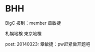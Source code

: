 ﻿BHH
===

BigC
报到：member 章敏捷

札幌地検
東京地検

post:
              20140323:
                                   章敏捷：pw赶紧做开题吧